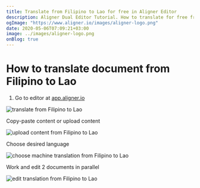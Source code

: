 ```yaml
---
title: Translate from Filipino to Lao for free in Aligner Editor
description: Aligner Dual Editor Tutorial. How to translate for free from Filipino to Lao. Aligner is multilingual document management platform. 
ogImage: "https://www.aligner.io/images/aligner-logo.png"
date: 2020-05-06T07:09:21+03:00
image: ../images/aligner-logo.png
onBlog: true
---
```


# How to translate document from Filipino to Lao

1. Go to editor at [app.aligner.io](https://app.aligner.io "Aligner App web page")

![translate from Filipino to Lao](../aligner-blank-editor.png "translate from Filipino to Lao")

Copy-paste content or upload content

![upload content from Filipino to Lao](../aligner-uploaded-document.png "upload content from Filipino to Lao")

Choose desired language

![choose machine translation from Filipino to Lao](../aligner-language-dropdown.png "choose machine translation from Filipino to Lao")

Work and edit 2 documents in parallel

![edit translation from Filipino to Lao](../aligner-double-sitded-editor.png "edit translation from Filipino to Lao")

